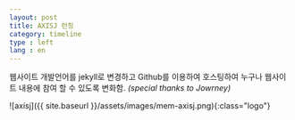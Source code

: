 ```yaml
---
layout: post
title: AXISJ 런칭
category: timeline
type : left
lang : en
---
```




웹사이트 개발언어를 jekyll로 변경하고 Github를 이용하여 호스팅하여 누구나 웹사이트 내용에 참여 할 수 있도록 변화함.
_(special thanks to Jowrney)_

![axisj]({{ site.baseurl }}/assets/images/mem-axisj.png){:class="logo"}
